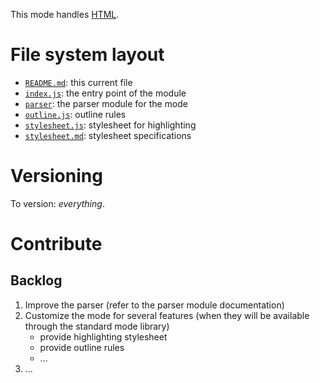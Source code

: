 This mode handles [HTML](http://en.wikipedia.org/wiki/HTML).

# File system layout

* [`README.md`](./README.md): this current file
* [`index.js`](./index.js): the entry point of the module
* [`parser`](./parser): the parser module for the mode
* [`outline.js`](./outline.js): outline rules
* [`stylesheet.js`](./stylesheet.js): stylesheet for highlighting
* [`stylesheet.md`](./stylesheet.md): stylesheet specifications

# Versioning

To version: _everything_.

# Contribute

## Backlog

1. Improve the parser (refer to the parser module documentation)
1. Customize the mode for several features (when they will be available through the standard mode library)
	* provide highlighting stylesheet
	* provide outline rules
	* ...
1. ...
